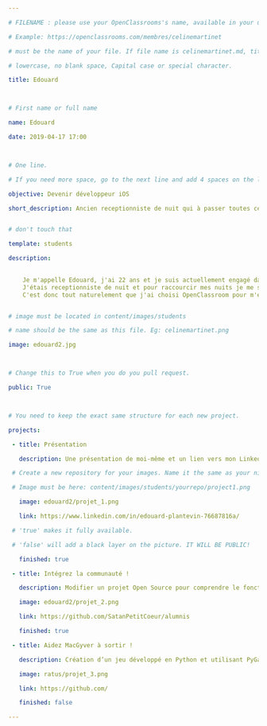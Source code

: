 ```yaml
---

# FILENAME : please use your OpenClassrooms's name, available in your url.

# Example: https://openclassrooms.com/membres/celinemartinet

# must be the name of your file. If file name is celinemartinet.md, title is celinemartinet.

# lowercase, no blank space, Capital case or special character.

title: Edouard



# First name or full name

name: Edouard

date: 2019-04-17 17:00



# One line.

# If you need more space, go to the next line and add 4 spaces on the left, as in 'description'.

objective: Devenir développeur iOS

short_description: Ancien receptionniste de nuit qui à passer toutes ces nuits à coder au lieu de travailler


# don't touch that

template: students

description:

     	
    Je m'appelle Edouard, j'ai 22 ans et je suis actuellement engagé dans un parcours de développeur d'applications iOS. 
    J'étais receptionniste de nuit et pour raccourcir mes nuits je me suis mit à coder, j'ai commencer avec HTML et CSS puis PHP, un peu de Ruby et maintenant je m'apprête pour apprendre le language swift. 
    C'est donc tout naturelement que j'ai choisi OpenClassroom pour m'enseigner l'art d'iOS


# image must be located in content/images/students

# name should be the same as this file. Eg: celinemartinet.png

image: edouard2.jpg



# Change this to True when you do you pull request.

public: True



# You need to keep the exact same structure for each new project.

projects:

 - title: Présentation

   description: Une présentation de moi-même et un lien vers mon LinkedIn.

 # Create a new repository for your images. Name it the same as your nickname and profile picture.

 # Image must be here: content/images/students/yourrepo/project1.png

   image: edouard2/projet_1.png

   link: https://www.linkedin.com/in/edouard-plantevin-76687816a/

 # 'true' makes it fully available.

 # 'false' will add a black layer on the picture. IT WILL BE PUBLIC!

   finished: true

 - title: Intégrez la communauté !

   description: Modifier un projet Open Source pour comprendre le fonctionnement de Git, de Github et des pull requests.

   image: edouard2/projet_2.png

   link: https://github.com/SatanPetitCoeur/alumnis

   finished: true

 - title: Aidez MacGyver à sortir !

   description: Création d’un jeu développé en Python et utilisant PyGame.

   image: ratus/projet_3.png

   link: https://github.com/

   finished: false

---
```

